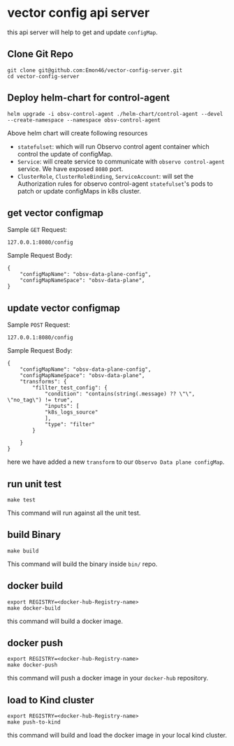 # vector config api server
this api server will help to get and update `configMap`.

## Clone Git Repo
```
git clone git@github.com:Emon46/vector-config-server.git
cd vector-config-server
```

## Deploy helm-chart for control-agent

``` 
helm upgrade -i obsv-control-agent ./helm-chart/control-agent --devel --create-namespace --namespace obsv-control-agent
```
Above helm chart will create following resources
- `statefulset`: which will run Observo control agent container which control the update of configMap.
- `Service`: will create service to communicate with `observo control-agent` service. We have exposed `8080` port.
- `ClusterRole`, `ClusterRoleBinding`, `ServiceAccount`: will set the Authorization rules for observo control-agent  `statefulset`'s pods to patch or update configMaps in k8s cluster.


## get vector configmap
Sample `GET` Request:
``` 
127.0.0.1:8080/config
```
Sample Request Body:
``` 
{
    "configMapName": "obsv-data-plane-config",
    "configMapNameSpace": "obsv-data-plane",
}
```
## update vector configmap
Sample `POST` Request:
``` 
127.0.0.1:8080/config
```
Sample Request Body:
``` 
{
    "configMapName": "obsv-data-plane-config",
    "configMapNameSpace": "obsv-data-plane",
    "transforms": {
        "fillter_test_config": {
            "condition": "contains(string(.message) ?? \"\", \"no_tag\") != true",
            "inputs": [
            "k8s_logs_source"
            ],
            "type": "filter"
        }

    }
}
```

here we have added a new `transform` to our `Observo Data plane configMap`.  

## run unit test
``` 
make test
```
This command will run against all the unit test.

## build Binary
``` 
make build
```

This command will build the binary inside `bin/` repo.

## docker build

``` 
export REGISTRY=<docker-hub-Registry-name>
make docker-build
```
this command will build a docker image.

## docker push

``` 
export REGISTRY=<docker-hub-Registry-name>
make docker-push
```
this command will push a docker image in your `docker-hub` repository.

## load to Kind cluster

``` 
export REGISTRY=<docker-hub-Registry-name>
make push-to-kind
```
this command will build and load the docker image in your local kind cluster.
